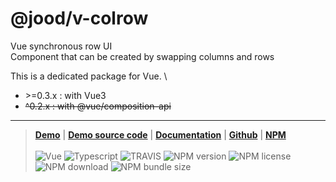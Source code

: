 # @jood/v-colrow

Vue synchronous row UI \
Component that can be created by swapping columns and rows

This is a dedicated package for Vue. \

- \>=0.3.x : with Vue3
- ~~^0.2.x : with @vue/composition-api~~

---

> **[Demo](https://molgga.github.io/jood-v-colrow)** |
> **[Demo source code](https://github.com/molgga/jood-v-colrow/tree/master/packages/dev/src/components)**
> | **[Documentation](https://molgga.github.io/jood-v-colrow/documents)** |
> **[Github](https://github.com/molgga/jood-v-colrow)** |
> **[NPM](https://www.npmjs.com/package/@jood/v-colrow)** \
> \
> ![Vue](https://img.shields.io/static/v1.svg?label=&style=flat-square&logoColor=white&color=4fc08d&logo=vue.js&message=Vue)
> ![Typescript](https://img.shields.io/static/v1.svg?label=&style=flat-square&logoColor=white&color=3178c6&logo=typescript&message=Typescript)
> ![TRAVIS](https://travis-ci.org/molgga/jood-v-colrow.svg?branch=master)
> ![NPM version](https://img.shields.io/npm/v/@jood/v-colrow.svg)
> ![NPM license](https://img.shields.io/npm/l/@jood/v-colrow)
> ![NPM download](https://img.shields.io/npm/dt/@jood/v-colrow)
> ![NPM bundle size](https://img.shields.io/bundlephobia/min/@jood/v-colrow)
